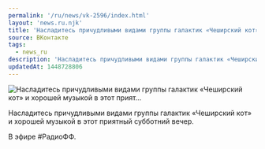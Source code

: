 ```yaml
---
permalink: '/ru/news/vk-2596/index.html'
layout: 'news.ru.njk'
title: 'Насладитесь причудливыми видами группы галактик «Чеширский кот» и  хорошей музыкой в этот прият…'
source: ВКонтакте
tags:
  - news_ru
description: 'Насладитесь причудливыми видами группы галактик «Чеширский кот» и  хорошей музыкой в этот прият…'
updatedAt: 1448728806
---
```

![Насладитесь причудливыми видами группы галактик «Чеширский кот» и  хорошей музыкой в этот прият…](https://sun9-1.userapi.com/impf/c633922/v633922484/226e/jqqQIIt7pIU.jpg?size=1280x1280&quality=96&sign=037e6ed4aa536e1993a6021386e2aeac&c_uniq_tag=STxf-A_ncijRi_-N61vBr1nYJZS3SupfLZFL1_U4C4E&type=album)

Насладитесь причудливыми видами группы галактик «Чеширский кот» и  хорошей музыкой в этот приятный субботний вечер.

В эфире #РадиоФФ.
